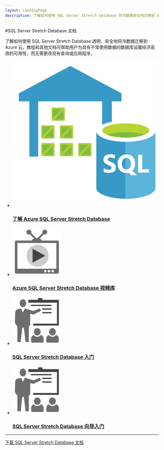 ```yaml
---
layout: LandingPage
description: 了解如何使用 SQL Server Stretch Database 将冷数据安全地迁移到 Azure，而无需更改查询或应用程序。教程和其他文档。
---
```

#SQL Server Stretch Database 文档

了解如何使用 SQL Server Stretch Database 透明、安全地将冷数据迁移到 Azure 云。教程和其他文档可帮助用户为具有不常使用数据的数据库设置经济高效的可用性，而无需更改现有查询或应用程序。


<ul class="panelContent cardsFTitle">
    <li><a href="/azure/sql-server-stretch-database/sql-server-stretch-database-overview">
<div class="cardSize"><div class="cardPadding"><div class="card"><div class="cardImageOuter"><div class="cardImage"><img src="media/index/sql-server-stretch-database.svg" alt="" /></div></div><div class="cardText"><h3>了解 Azure SQL Server Stretch Database</h3></div></div></div>
        </div></a>
</li>
     <li><a href="https://azure.microsoft.com/documentation/videos/index/?services=sql-server-stretch-database">
<div class="cardSize"><div class="cardPadding"><div class="card"><div class="cardImageOuter"><div class="cardImage"><img src="media/index/video-library.svg" alt="" /></div></div><div class="cardText"><h3>Azure SQL Server Stretch Database 视频库</h3></div></div></div>
        </div></a>
</li>
    <li><a href="/azure/sql-server-stretch-database/sql-server-stretch-database-identify-databases">
<div class="cardSize"><div class="cardPadding"><div class="card"><div class="cardImageOuter"><div class="cardImage"><img src="media/index/get-started.svg" alt="" /></div></div><div class="cardText"><h3>SQL Server Stretch Database 入门</h3></div></div></div>
        </div></a>
</li>
    <li><a href="/azure/sql-server-stretch-database/sql-server-stretch-database-wizard">
<div class="cardSize"><div class="cardPadding"><div class="card"><div class="cardImageOuter"><div class="cardImage"><img src="media/index/get-started.svg" alt="" /></div></div><div class="cardText"><h3>SQL Server Stretch Database 向导入门</h3></div></div></div>
        </div></a>
</li>
 </ul>

---

<div class="downloadHolder"><a href="https://opbuildstorageprod.blob.core.windows.net/output-pdf-files/zh-cn/Azure.azure-documents/live/sql-server-stretch-database.pdf">
<div class="img"></div>
        <div class="text">下载 SQL Server Stretch Database 文档</div>
    </a>

</div>

<!---HONumber=Mooncake_0206_2017-->